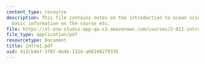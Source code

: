 ```yaml
---
content_type: resource
description: This file contains notes on the introduction to ocean science and engineering,
  basic information on the course etc.
file: https://ol-ocw-studio-app-qa.s3.amazonaws.com/courses/2-011-introduction-to-ocean-science-and-engineering-spring-2006/412cb4e73f8fde4b1324a06198279335_intro1.pdf
file_type: application/pdf
resourcetype: Document
title: intro1.pdf
uid: 412cb4e7-3f8f-de4b-1324-a06198279335
---
```

